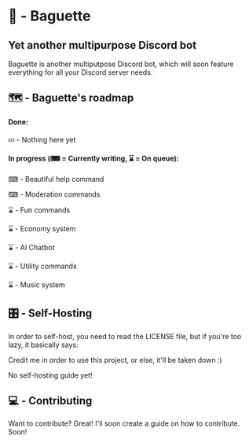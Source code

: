 # 🥖 - Baguette
## Yet another multipurpose Discord bot

Baguette is another multiputpose Discord bot, which will 
soon feature everything for all your Discord server needs.

## 🗺 - Baguette's roadmap

#### Done:

💤 - Nothing here yet

#### In progress (⌨ = Currently writing, ⌛ = On queue):

⌨ - Beautiful help command

⌨ - Moderation commands

⌛ - Fun commands

⌛ - Economy system

⌛ - AI Chatbot

⌛ - Utility commands

⌛ - Music system

## 🎛 - Self-Hosting

In order to self-host, you need to read the LICENSE file, but if you're too lazy, it basically says:

Credit me in order to use this project, or else, it'll be taken down :)

No self-hosting guide yet!

## 💻 - Contributing

Want to contribute? Great! I'll soon create a guide on how to contribute. Soon!

